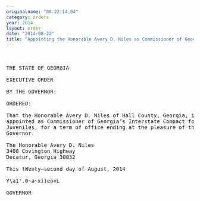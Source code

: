 ```yaml
---
originalname: "08.22.14.04"
category: orders
year: 2014
layout: order
date: "2014-08-22"
title: "Appointing the Honorable Avery D. Niles as Commissioner of Georgia’s Interstate Compact for Juveniles"
---
```

<pre>
 

THE STATE OF GEORGIA

EXECUTIVE ORDER

BY THE GOVERNOR:

ORDERED:

That the Honorable Avery D. Niles of Hall County, Georgia, is
appointed as Commissioner of Georgia’s Interstate Compact for
Juveniles, for a term of office ending at the pleasure of the
Governor.

The Honorable Avery D. Niles
3408 Covington Highway
Decatur, Georgia 30032

This tWenty—second day of August, 2014

Y\a1'.0~a~xi)eo«L

GOVERNOR

</pre>
